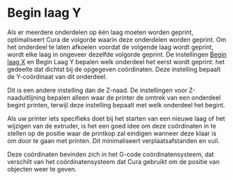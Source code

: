 Begin laag Y
====
Als er meerdere onderdelen op één laag moeten worden geprint, optimaliseert Cura de volgorde waarin deze onderdelen worden geprint. Om het onderdeel te laten afkoelen voordat de volgende laag wordt geprint, wordt elke laag in ongeveer dezelfde volgorde geprint. De instellingen [Begin laag X](layer_start_x.md) en Begin Laag Y bepalen welk onderdeel het eerst wordt geprint: het gedeelte dat dichtst bij de opgegeven coördinaten. Deze instelling bepaalt de Y-coördinaat van dit onderdeel.

Dit is een andere instelling dan de Z-naad. De instellingen voor Z-naaduitlijning bepalen alleen waar de printer de omtrek van een onderdeel begint printen, terwijl deze instelling bepaalt met welk onderdeel het begint.

Als uw printer iets specifieks doet bij het starten van een nieuwe laag of het wijzigen van de extruder, is het een goed idee om deze coördinaten in te stellen op de positie waar de printkop zal eindigen wanneer deze klaar is om door te gaan met printen. Dit minimaliseert verplaatsafstanden en vuil.

Deze coördinaten bevinden zich in het G-code coördinatensysteem, dat verschilt van het coördinatensysteem dat Cura gebruikt om de positie van objecten weer te geven.